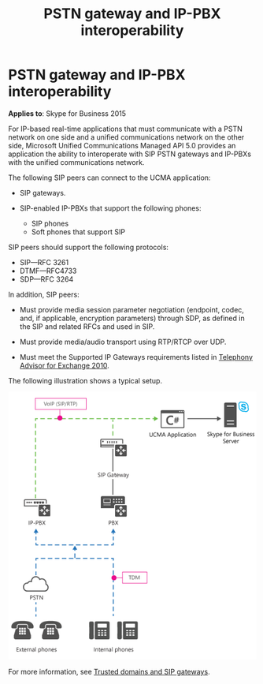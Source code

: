 ﻿---
title: PSTN gateway and IP-PBX interoperability
TOCTitle: PSTN gateway and IP-PBX interoperability
ms:assetid: 393b1403-3f11-4574-9d1b-0ed38764333d
ms:mtpsurl: https://msdn.microsoft.com/en-us/library/Dn465944(v=office.16)
ms:contentKeyID: 65239833
ms.date: 07/27/2015
mtps_version: v=office.16
---

# PSTN gateway and IP-PBX interoperability

**Applies to**: Skype for Business 2015

For IP-based real-time applications that must communicate with a PSTN network on one side and a unified communications network on the other side, Microsoft Unified Communications Managed API 5.0 provides an application the ability to interoperate with SIP PSTN gateways and IP-PBXs with the unified communications network.

The following SIP peers can connect to the UCMA application:

- SIP gateways.
- SIP-enabled IP-PBXs that support the following phones:
    
  - SIP phones  
  - Soft phones that support SIP

SIP peers should support the following protocols:

- SIP—RFC 3261
- DTMF—RFC4733
- SDP—RFC 3264

In addition, SIP peers:

- Must provide media session parameter negotiation (endpoint, codec, and, if applicable, encryption parameters) through SDP, as defined in the SIP and related RFCs and used in SIP.

- Must provide media/audio transport using RTP/RTCP over UDP.

- Must meet the Supported IP Gateways requirements listed in [Telephony Advisor for Exchange 2010](https://docs.microsoft.com/exchange/voice-mail-unified-messaging/telephone-system-integration-with-um/telephony-advisor-for-exchange-2013).

The following illustration shows a typical setup.

![IP-PBX Gateway](images/Dn465944.UCMA-Gateway(Office.16).png "IP-PBX Gateway")

For more information, see [Trusted domains and SIP gateways](trusted-domains-and-sip-gateways.md).

